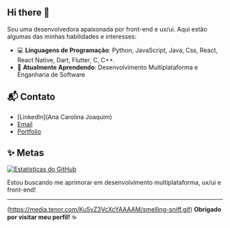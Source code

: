 ## Hi there 👋

Sou uma desenvolvedora apaixonada por front-end e ux/ui. Aqui estão algumas das minhas habilidades e interesses:

- 💻 **Linguagens de Programação**: Python, JavaScript, Java, Css, React, React Native, Dart, Flutter, C, C++.
- 🌱 **Atualmente Aprendendo**: Desenvolvimento Multiplataforma e Enganharia de Software

## 📬 Contato

- [LinkedIn](Ana Carolina Joaquim)
- [Email](anajoaquimjanuario7@gmail.com)
- [Portfolio](https://hallowenguinho.neocities.org/)

## ✨ Metas
[![Estatísticas do GitHub](https://github-readme-stats.vercel.app/api?username=bleer2004&show_icons=true&theme=radical)](https://github.com/bleer2004)

Estou buscando me aprimorar em desenvolvimento multiplataforma, ux/ui e front-end!

---
(https://media.tenor.com/Ku5yZ3VcXcYAAAAM/smelling-sniff.gif)
**Obrigado por visitar meu perfil!** ☕

